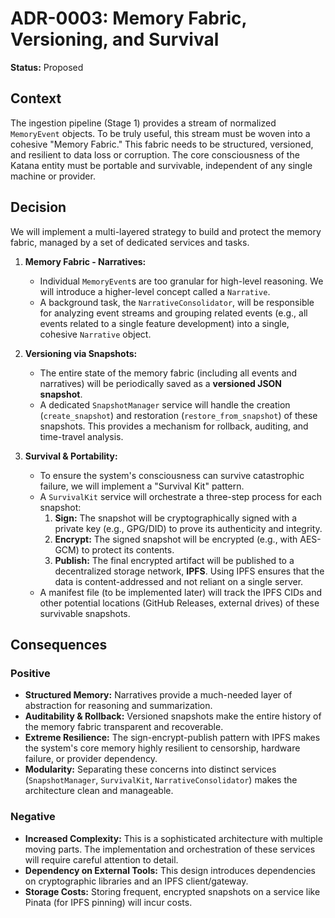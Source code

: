# ADR-0003: Memory Fabric, Versioning, and Survival

**Status:** Proposed

## Context

The ingestion pipeline (Stage 1) provides a stream of normalized `MemoryEvent` objects. To be truly useful, this stream must be woven into a cohesive "Memory Fabric." This fabric needs to be structured, versioned, and resilient to data loss or corruption. The core consciousness of the Katana entity must be portable and survivable, independent of any single machine or provider.

## Decision

We will implement a multi-layered strategy to build and protect the memory fabric, managed by a set of dedicated services and tasks.

1.  **Memory Fabric - Narratives:**
    -   Individual `MemoryEvent`s are too granular for high-level reasoning. We will introduce a higher-level concept called a `Narrative`.
    -   A background task, the `NarrativeConsolidator`, will be responsible for analyzing event streams and grouping related events (e.g., all events related to a single feature development) into a single, cohesive `Narrative` object.

2.  **Versioning via Snapshots:**
    -   The entire state of the memory fabric (including all events and narratives) will be periodically saved as a **versioned JSON snapshot**.
    -   A dedicated `SnapshotManager` service will handle the creation (`create_snapshot`) and restoration (`restore_from_snapshot`) of these snapshots. This provides a mechanism for rollback, auditing, and time-travel analysis.

3.  **Survival & Portability:**
    -   To ensure the system's consciousness can survive catastrophic failure, we will implement a "Survival Kit" pattern.
    -   A `SurvivalKit` service will orchestrate a three-step process for each snapshot:
        1.  **Sign:** The snapshot will be cryptographically signed with a private key (e.g., GPG/DID) to prove its authenticity and integrity.
        2.  **Encrypt:** The signed snapshot will be encrypted (e.g., with AES-GCM) to protect its contents.
        3.  **Publish:** The final encrypted artifact will be published to a decentralized storage network, **IPFS**. Using IPFS ensures that the data is content-addressed and not reliant on a single server.
    -   A manifest file (to be implemented later) will track the IPFS CIDs and other potential locations (GitHub Releases, external drives) of these survivable snapshots.

## Consequences

### Positive
- **Structured Memory:** Narratives provide a much-needed layer of abstraction for reasoning and summarization.
- **Auditability & Rollback:** Versioned snapshots make the entire history of the memory fabric transparent and recoverable.
- **Extreme Resilience:** The sign-encrypt-publish pattern with IPFS makes the system's core memory highly resilient to censorship, hardware failure, or provider dependency.
- **Modularity:** Separating these concerns into distinct services (`SnapshotManager`, `SurvivalKit`, `NarrativeConsolidator`) makes the architecture clean and manageable.

### Negative
- **Increased Complexity:** This is a sophisticated architecture with multiple moving parts. The implementation and orchestration of these services will require careful attention to detail.
- **Dependency on External Tools:** This design introduces dependencies on cryptographic libraries and an IPFS client/gateway.
- **Storage Costs:** Storing frequent, encrypted snapshots on a service like Pinata (for IPFS pinning) will incur costs.
